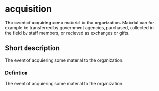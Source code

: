 # acquisition

The event of acquiring some material to the organization. Material can for example be transferred by government agencies, purchased, collected in the field by staff members, or recieved as exchanges or gifts.


## Short description

The event of acquiering some material to the organization.


### Defintion

The event of acquiering some material to the organization.
